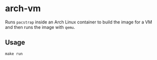 # arch-vm

Runs `pacstrap` inside an Arch Linux container to build the image for a VM and
then runs the image with `qemu`.

## Usage

```
make run
```
